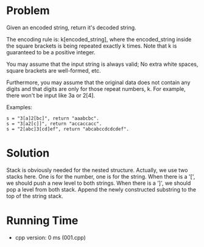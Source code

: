 # Problem

Given an encoded string, return it's decoded string.

The encoding rule is: k[encoded_string], where the encoded_string inside the square brackets is being repeated exactly k times. Note that k is guaranteed to be a positive integer.

You may assume that the input string is always valid; No extra white spaces, square brackets are well-formed, etc.

Furthermore, you may assume that the original data does not contain any digits and that digits are only for those repeat numbers, k. For example, there won't be input like 3a or 2[4].

Examples:

```
s = "3[a]2[bc]", return "aaabcbc".
s = "3[a2[c]]", return "accaccacc".
s = "2[abc]3[cd]ef", return "abcabccdcdcdef".
```

# Solution

Stack is obviously needed for the nested structure. Actually, we use two stacks here. One is for the number, one is for the string. When there is a '[', we should push a new level to both strings. When there is a ']', we should pop a level from both stack. Append the newly constructed substring to the top of the string stack.

# Running Time

- cpp version: 0 ms (001.cpp)